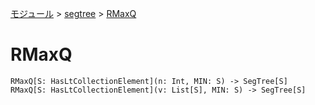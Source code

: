 [モジュール](../index.md) > [segtree](./index.md) > [RMaxQ]()

# RMaxQ

```
RMaxQ[S: HasLtCollectionElement](n: Int, MIN: S) -> SegTree[S]
RMaxQ[S: HasLtCollectionElement](v: List[S], MIN: S) -> SegTree[S]
```
